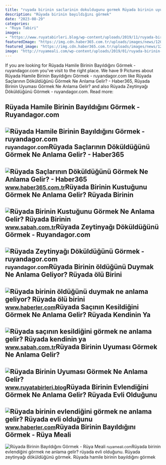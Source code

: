 ```yaml
---
title: "ruyada birinin saclarinin dokuldugunu gormek Rüyada birinin uyuması görmek ne anlama gelir?"
description: "Rüyada birinin bayıldığını görmek"
date: "2023-08-29"
categories:
- "Ruya Tabiri"
images:
- "https://www.ruyatabirleri.blog/wp-content/uploads/2019/11/ruyada-birinin-uyumasi-gormek.jpg"
featuredImage: "https://img.cdn.haber365.com.tr/uploads/images/news/1200x628-ruyada-saclarinin-dokuldugunu-gormek-ne-anlama-gelir-790.jpg"
featured_image: "https://img.cdn.haber365.com.tr/uploads/images/news/1200x628-ruyada-saclarinin-dokuldugunu-gormek-ne-anlama-gelir-790.jpg"
image: "http://ruyameali.com/wp-content/uploads/2019/01/ruyada-birinin-bayildigini-gormek--1024x683.jpg"
---
```


If you are looking for Rüyada Hamile Birinin Bayıldığını Görmek - ruyandagor.com you've visit to the right place. We have 9 Pictures about Rüyada Hamile Birinin Bayıldığını Görmek - ruyandagor.com like Rüyada Saçlarının Döküldüğünü Görmek Ne Anlama Gelir? - Haber365, Rüyada Birinin Uyuması Görmek Ne Anlama Gelir? and also Rüyada Zeytinyağı Döküldüğünü Görmek - ruyandagor.com. Read more:

Rüyada Hamile Birinin Bayıldığını Görmek - Ruyandagor.com
---------------------------------------------------------

 ![Rüyada Hamile Birinin Bayıldığını Görmek - ruyandagor.com](https://images.ruyandagor.com/2017/05/hamile-birinin-bayildigini-gormek-1208.jpg) <small>ruyandagor.com</small>Rüyada Saçlarının Döküldüğünü Görmek Ne Anlama Gelir? - Haber365
----------------------------------------------------------------

 ![Rüyada Saçlarının Döküldüğünü Görmek Ne Anlama Gelir? - Haber365](https://img.cdn.haber365.com.tr/uploads/images/news/1200x628-ruyada-saclarinin-dokuldugunu-gormek-ne-anlama-gelir-790.jpg) <small>www.haber365.com.tr</small>Rüyada Birinin Kustuğunu Görmek Ne Anlama Gelir? Rüyada Birinin
---------------------------------------------------------------

 ![Rüyada Birinin Kustuğunu Görmek Ne Anlama Gelir? Rüyada Birinin](https://iasbh.tmgrup.com.tr/f484fb/752/395/0/94/724/474?u=https://isbh.tmgrup.com.tr/sbh/2022/07/04/ruyada-birinin-kustugunu-gormek-ne-anlama-gelir-ruyada-birinin-kustugunu-gormenin-anlami-1656935565699.jpg) <small>www.sabah.com.tr</small>Rüyada Zeytinyağı Döküldüğünü Görmek - Ruyandagor.com
-----------------------------------------------------

 ![Rüyada Zeytinyağı Döküldüğünü Görmek - ruyandagor.com](https://images.ruyandagor.com/2017/04/zeytinyagi-dokuldugunu-gormek-1328.jpg) <small>ruyandagor.com</small>Rüyada Birinin öldüğünü Duymak Ne Anlama Geliyor? Rüyada ölü Birini
-------------------------------------------------------------------

 ![Rüyada birinin öldüğünü duymak ne anlama geliyor? Rüyada ölü birini](https://i.hbrcdn.com/haber/2021/05/28/ruyada-birinin-oldugunu-gormek-ne-anlama-geliyor-14163329_8691_amp.jpg) <small>www.haberler.com</small>Rüyada Saçının Kesildiğini Görmek Ne Anlama Gelir? Rüyada Kendinin Ya
---------------------------------------------------------------------

 ![Rüyada saçının kesildiğini görmek ne anlama gelir? Rüyada kendinin ya](https://iasbh.tmgrup.com.tr/623048/650/344/0/88/724/468?u=https://isbh.tmgrup.com.tr/sbh/2021/09/21/ruyada-sacinin-kesildigini-gormek-ne-anlama-gelir-ruyada-saclarinin-kesildigini-gormek-ne-demek-1632207521642.jpg) <small>www.sabah.com.tr</small>Rüyada Birinin Uyuması Görmek Ne Anlama Gelir?
----------------------------------------------

 ![Rüyada Birinin Uyuması Görmek Ne Anlama Gelir?](https://www.ruyatabirleri.blog/wp-content/uploads/2019/11/ruyada-birinin-uyumasi-gormek.jpg) <small>www.ruyatabirleri.blog</small>Rüyada Birinin Evlendiğini Görmek Ne Anlama Gelir? Rüyada Evli Olduğunu
-----------------------------------------------------------------------

 ![Rüyada birinin evlendiğini görmek ne anlama gelir? Rüyada evli olduğunu](https://i.hbrcdn.com/haber/2022/12/13/ruyada-birinin-evlendigini-gormek-ne-anlama-gelir-15491536_2087_amp.jpg) <small>www.haberler.com</small>Rüyada Birinin Bayıldığını Görmek - Rüya Meali
----------------------------------------------

 ![Rüyada Birinin Bayıldığını Görmek - Rüya Meali](http://ruyameali.com/wp-content/uploads/2019/01/ruyada-birinin-bayildigini-gormek--1024x683.jpg) <small>ruyameali.com</small>Rüyada birinin evlendiğini görmek ne anlama gelir? rüyada evli olduğunu. Rüyada zeytinyağı döküldüğünü görmek. Rüyada hamile birinin bayıldığını görmek
